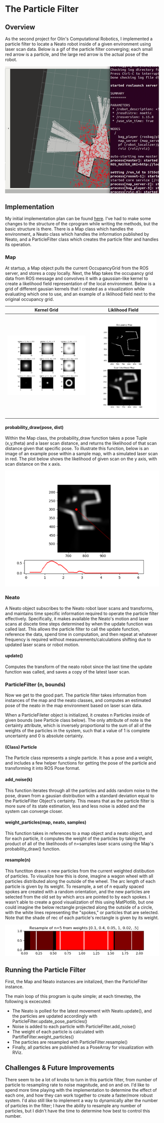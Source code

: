 # The Particle Filter

## Overview

As the second project for Olin's Computational Robotics, I implemented a particle filter to locate a Neato robot inside of a given environment using laser scan data. Below is a gif of the particle filter converging; each small red arrow is a particle, and the large red arrow is the actual pose of the robot. 

<img src = "https://github.com/BarlowR/robot_localization/blob/master/robot_localizer/working.gif">



## Implementation

My initial implementation plan can be found [here](https://github.com/BarlowR/robot_localization/blob/master/Implementation_Plan.md). I've had to make some changes to the structure of the cprogram while writing the methods, but the basic structure is there. There is a Map class which handles the environment, a Neato class which handles the information published by Neato, and a ParticleFilter class which creates the particle filter and handles its operation.

### Map

At startup, a Map object pulls the current OccupancyGrid from the ROS server, and stores a copy locally. Next, the Map takes the occupancy grid data from ROS message and convolves it with a gaussian-like kernel to create a likelihood field representation of the local environment. Below is a grid of different gausian kernels that I created as a visualization while evaluating which one to use, and an example of a liklihood field next to the original occupancy grid.

| Kernel Grid | Liklihood Field | 
| ------- | ----- |
| <img src="https://github.com/BarlowR/robot_localization/blob/master/Gaussian%20Kernels.png" alt="Kernel" width = "500">  |  <img src="https://github.com/BarlowR/robot_localization/blob/master/Example%20Likelihood%20Field.png" alt="Likelihood Field" width = "400"> |


#### probability_draw(pose, dist)
Within the Map class, the probability_draw function takes a pose Tuple (x,y,theta) and a laser scan distance, and returns the likelihood of that scan distance given that specific pose. To illustrate this function, below is an image of an example pose within a sample map, with a simulated laser scan in red. The plot below shows the likelihood of  given scan on the y axis, with scan distance on the x axis. 

<img src = "https://github.com/BarlowR/robot_localization/blob/master/Likelihood%20Field%20Implementation.png">

### Neato

A Neato object subscribes to the Neato robot laser scans and transforms, and maintains time specific information required to operate the particle filter effectively. Specifically, it makes available the Neato's motion and laser scans at discete time steps determined by when the update function was called last. This allows the particle filter to call the update function, reference the data, spend time in computation, and then repeat at whatever frequency is required without measurements/calculations shifting due to updated laser scans or robot motion. 

#### update()
Computes the transform of the neato robot since the last time the update function was called, and saves a copy of the latest laser scan.


### ParticleFilter (n, bounds)

Now we get to the good part. The particle filter takes information from instances of the map and the neato classes, and computes an estimated pose of the neato in the map environment based on laser scan data.

When a ParticleFileter object is initialized, it creates n Particles inside of given bounds (see Particle class below). The only attribute of note is the certainty attribute, which is inversely proportional to the sum of all of the weights of the particles in the system, such that a value of 1 is complete uncertainty and 0 is absolute certainty. 

#### (Class) Particle

The Particle class represents a single particle. It has a pose and a weight, and includes a few helper functions for getting the pose of the particle and transforming it into ROS Pose format.

#### add_noise(k)

This function iterates through all the particles and adds random noise to the pose, drawn from a gausian distribution with a standard deviation equal to the ParticleFilter Object's certainty. This means that as the particle filter is more sure of its state estimation, less and less noise is added and the system can converge closer.

#### weight_particles(map, neato, samples)

This function takes in references to a map object and a neato object, and for each particle, it computes the weight of the particles by taking the product of all of the likelihoods of n=samples laser scans using the Map's probability_draw() function.


#### resample(n)

This functiton draws n new particles from the current weighted distibution of particles. To visualize how this is done, imagine a wagon wheel with all particles distributed along the outside of the wheel. The arc length of each particle is given by its weight. To resample, a set of n equally spaced spokes are created with a random orientation, and the new particles are selected from the old set by which arcs are pointed to by each spokes. I wasn't able to create a good visualization of this using MatPlotlib, but one could imagine the below rectangle projected along the outside of a circle, with the white lines representing the "spokes," or particles that are selected. Note that the shade of rec of each particle's rectangle is given by its weight.

<img src = "https://github.com/BarlowR/robot_localization/blob/master/Resampling.png">



## Running the Particle Filter

First, the Map and Neato instances are initalized, then the ParticleFilter instance.

The main loop of this program is quite simple; at each timestep, the following is excecuted:
* The Neato is polled for the latest movement with Neato.update(), and the particles are updated accordingly with ParticleFilter.update_pose_particles()
* Noise is added to each particle with ParticleFilter.add_noise()
* The weight of each particle is calculated with PartifleFilter.weight_particles()
* The particles are resampled with ParticleFilter.resample()
* Finally, all particles are published as a PoseArray for visualization with RViz.

## Challenges & Future Improvements

There seem to be a lot of knobs to turn in this particle filter, from number of particle to resampling rate to noise magnitude, and on and on. I'd like to spend more time playing with the implementation to determine the effect of each one, and how they can work together to create a faster/more robust system.  I'd also still like to implement a way to dynamically alter the number of particles in the filter; I have the ability to resample any number of particles, but I didn't have the time to determine how best to control this number.
